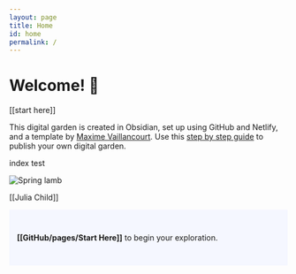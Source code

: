 ```yaml
---
layout: page
title: Home
id: home
permalink: /
---
```


# Welcome! 🌱

[[start here]]

This digital garden is created in Obsidian, set up using GitHub and Netlify, and a template by [Maxime Vaillancourt](https://github.com/maximevaillancourt/digital-garden-jekyll-template). Use this [step by step guide](https://beingpax.medium.com/a-non-technical-guide-to-set-up-digital-garden-with-obsidian-for-free-62d6df75553c) to publish your own digital garden.

<style>
  .wrapper {
    max-width: 46em;
  }
</style>


index test



![Spring lamb](https://agentlerpace.co.uk/wp-content/uploads/2022/02/rod-long-aJvSX36kweg-unsplash.jpeg "a title")

[[Julia Child]]

<p style="padding: 3em 1em; background: #f5f7ff; border-radius: 1px;">
  <span style="font-weight: bold">[[GitHub/pages/Start Here]]</span> to begin your exploration.
</p>